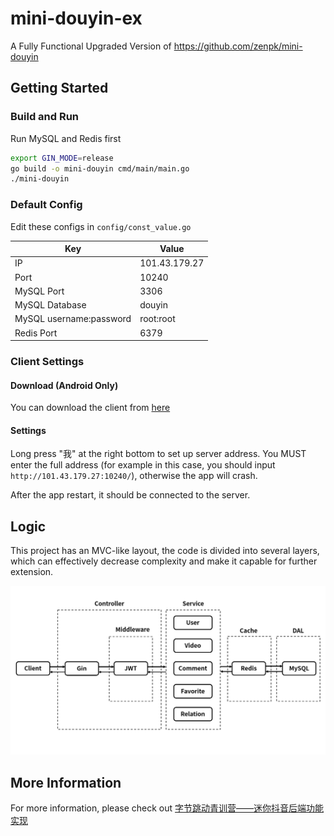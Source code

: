 # mini-douyin-ex
A Fully Functional Upgraded Version of https://github.com/zenpk/mini-douyin

## Getting Started

### Build and Run

Run MySQL and Redis first

```sh
export GIN_MODE=release
go build -o mini-douyin cmd/main/main.go
./mini-douyin
```

### Default Config

Edit these configs in `config/const_value.go`

| Key                     | Value         |
| ----------------------- | ------------- |
| IP                      | 101.43.179.27 |
| Port                    | 10240         |
| MySQL Port              | 3306          |
| MySQL Database          | douyin        |
| MySQL username:password | root:root     |
| Redis Port              | 6379          |

### Client Settings

#### Download (Android Only)

You can download the client from [here](https://github.com/zenpk/mini-douyin-ex/raw/README/app-release.apk)

#### Settings

Long press "我" at the right bottom to set up server address. You MUST enter the full address (for example in this case, you should input `http://101.43.179.27:10240/`), otherwise the app will crash.

After the app restart, it should be connected to the server.

## Logic

This project has an MVC-like layout, the code is divided into several layers, which can effectively decrease complexity and make it capable for further extension.

![logic](./README/logic.png)

## More Information

For more information, please check out [字节跳动青训营——迷你抖音后端功能实现](https://zenpk.vercel.app/mini-douyin)